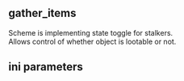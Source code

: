 ## gather_items

Scheme is implementing state toggle for stalkers. <br/>
Allows control of whether object is lootable or not.

## ini parameters

```

```
